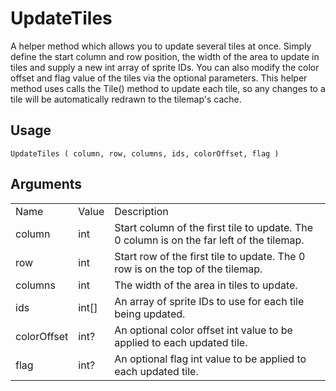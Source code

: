 # UpdateTiles

A helper method which allows you to update several tiles at once. Simply define the start column and row position, the width of the area to update in tiles and supply a new int array of sprite IDs. You can also modify the color offset and flag value of the tiles via the optional parameters. This helper method uses calls the Tile() method to update each tile, so any changes to a tile will be automatically redrawn to the tilemap's cache.

## Usage

`UpdateTiles ( column, row, columns, ids, colorOffset, flag )`

## Arguments

<table>
  <tr>
    <td>Name</td>
    <td>Value</td>
    <td>Description</td>
  </tr>
  <tr>
    <td>column</td>
    <td>int</td>
    <td>Start column of the first tile to update. The 0 column is on the far left of the tilemap.</td>
  </tr>
  <tr>
    <td>row</td>
    <td>int</td>
    <td>Start row of the first tile to update. The 0 row is on the top of the tilemap.</td>
  </tr>
  <tr>
    <td>columns</td>
    <td>int</td>
    <td>The width of the area in tiles to update.</td>
  </tr>
  <tr>
    <td>ids</td>
    <td>int[]</td>
    <td>An array of sprite IDs to use for each tile being updated.</td>
  </tr>
  <tr>
    <td>colorOffset</td>
    <td>int?</td>
    <td>An optional color offset int value to be applied to each updated tile.</td>
  </tr>
  <tr>
    <td>flag</td>
    <td>int?</td>
    <td>An optional flag int value to be applied to each updated tile.</td>
  </tr>
</table>


